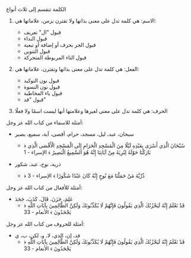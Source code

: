 الكلمة تنقسم إلى ثلاث أنواع

1. الاسم: هي كلمة تدل على معنى بذاتها ولا تقترن بزمن، علاماتها هي:
    - قبول "ال" تعريف
    - قبول النداء
    - قبول الجر بحرف أو إضافة أو تبعية
    - قبول التنوين
    - قبول التاء المربوطة المتحركة

2. الفعل: هي كلمة تدل على معنى بذاتها وتقترن، علاماتها هي:
     - قبول نون التوكيد
     - قبول نون النسوة
     - قبول ياء المخاطبة
     - قبول "قد"

3. الحرف: هي كلمة تدل على معنى لغيرها وعلامتها أنها ليست اسمًا ولا فعلًا

أمثلة للاسماء من كتاب الله عز وجل:
- سبحان، عبد، ليل، مسجد، حرام، أقصى، آية، سميع، بصير
    - ﴿ سُبْحَانَ الَّذِي أَسْرَى بِعَبْدِهِ لَيْلًا مِنَ الْمَسْجِدِ الْحَرَامِ إِلَى الْمَسْجِدِ الْأَقْصَى الَّذِي بَارَكْنَا حَوْلَهُ لِنُرِيَهُ مِنْ آيَاتِنَا إِنَّهُ هُوَ السَّمِيعُ الْبَصِيرُ ﴾
     الإسراء - 1

- ذرية، نوح، عبد، شكور
     - ﴿ ذُرِّيَّةَ مَنْ حَمَلْنَا مَعَ نُوحٍ إِنَّهُ كَانَ عَبْدًا شَكُورًا ﴾
     الإسراء - 3

أمثلة للأفعال من كتاب الله عز وجل:
- عَلِمَ، حَزَنَ، قَالَ، كَذَبَ، جَحَدَ
     - ﴿ قَدْ نَعْلَمُ إِنَّهُ لَيَحْزُنُكَ الَّذِي يَقُولُونَ فَإِنَّهُمْ لَا يُكَذِّبُونَكَ وَلَكِنَّ الظَّالِمِينَ بِآيَاتِ اللَّهِ يَجْحَدُونَ ﴾ 
     الأنعام - 33

أمثلة للحروف من كتاب الله عز وجل:
- قد، إن، الذي، لا، و، لكن، ب، ي
     - ﴿ قَدْ نَعْلَمُ إِنَّهُ لَيَحْزُنُكَ الَّذِي يَقُولُونَ فَإِنَّهُمْ لَا يُكَذِّبُونَكَ وَلَكِنَّ الظَّالِمِينَ بِآيَاتِ اللَّهِ يَجْحَدُونَ ﴾ 
     الأنعام - 33